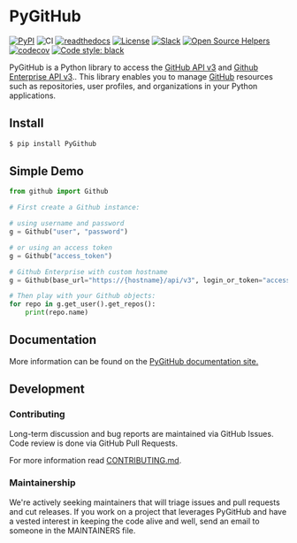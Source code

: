 # PyGitHub

[![PyPI](https://img.shields.io/pypi/v/PyGithub.svg)](https://pypi.python.org/pypi/PyGithub)
![CI](https://github.com/PyGithub/PyGithub/workflows/CI/badge.svg)
[![readthedocs](https://img.shields.io/badge/docs-latest-brightgreen.svg?style=flat)](https://pygithub.readthedocs.io/en/latest/?badge=latest)
[![License](https://img.shields.io/badge/license-LGPL-blue.svg)](https://en.wikipedia.org/wiki/GNU_Lesser_General_Public_License)
[![Slack](https://img.shields.io/badge/Slack%20channel-%20%20-blue.svg)](https://join.slack.com/t/pygithub-project/shared_invite/zt-duj89xtx-uKFZtgAg209o6Vweqm8xeQ)
[![Open Source Helpers](https://www.codetriage.com/pygithub/pygithub/badges/users.svg)](https://www.codetriage.com/pygithub/pygithub)
[![codecov](https://codecov.io/gh/PyGithub/PyGithub/branch/master/graph/badge.svg)](https://codecov.io/gh/PyGithub/PyGithub)
[![Code style: black](https://img.shields.io/badge/code%20style-black-000000.svg)](https://github.com/psf/black)

PyGitHub is a Python library to access the [GitHub API v3] and [Github Enterprise API v3]..
This library enables you to manage [GitHub] resources such as repositories, user profiles, and organizations in your Python applications.

[GitHub API v3]: https://developer.github.com/v3
[Github Enterprise API v3]: https://developer.github.com/enterprise/v3/
[GitHub]: https://github.com

## Install

```bash
$ pip install PyGithub
```

## Simple Demo

```python
from github import Github

# First create a Github instance:

# using username and password
g = Github("user", "password")

# or using an access token
g = Github("access_token")

# Github Enterprise with custom hostname
g = Github(base_url="https://{hostname}/api/v3", login_or_token="access_token")

# Then play with your Github objects:
for repo in g.get_user().get_repos():
    print(repo.name)
```

## Documentation

More information can be found on the [PyGitHub documentation site.](https://pygithub.readthedocs.io/en/latest/introduction.html)

## Development

### Contributing

Long-term discussion and bug reports are maintained via GitHub Issues.
Code review is done via GitHub Pull Requests.

For more information read [CONTRIBUTING.md].

[CONTRIBUTING.md]: /CONTRIBUTING.md

### Maintainership

We're actively seeking maintainers that will triage issues and pull requests and cut releases.
If you work on a project that leverages PyGitHub and have a vested interest in keeping the code alive and well, send an email to someone in the MAINTAINERS file.
